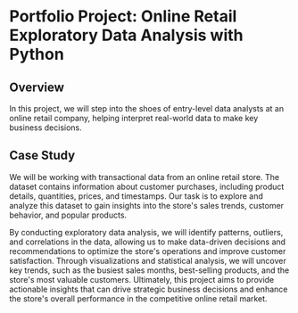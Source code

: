 # Portfolio Project: Online Retail Exploratory Data Analysis with Python

## Overview
In this project, we will step into the shoes of entry-level data analysts at an online retail company, helping interpret real-world data to make key business decisions.

## Case Study
We will be working with transactional data from an online retail store. The dataset contains information about customer purchases, including product details, quantities, prices, and timestamps. Our task is to explore and analyze this dataset to gain insights into the store's sales trends, customer behavior, and popular products.

By conducting exploratory data analysis, we will identify patterns, outliers, and correlations in the data, allowing us to make data-driven decisions and recommendations to optimize the store's operations and improve customer satisfaction. Through visualizations and statistical analysis, we will uncover key trends, such as the busiest sales months, best-selling products, and the store's most valuable customers. Ultimately, this project aims to provide actionable insights that can drive strategic business decisions and enhance the store's overall performance in the competitive online retail market.
